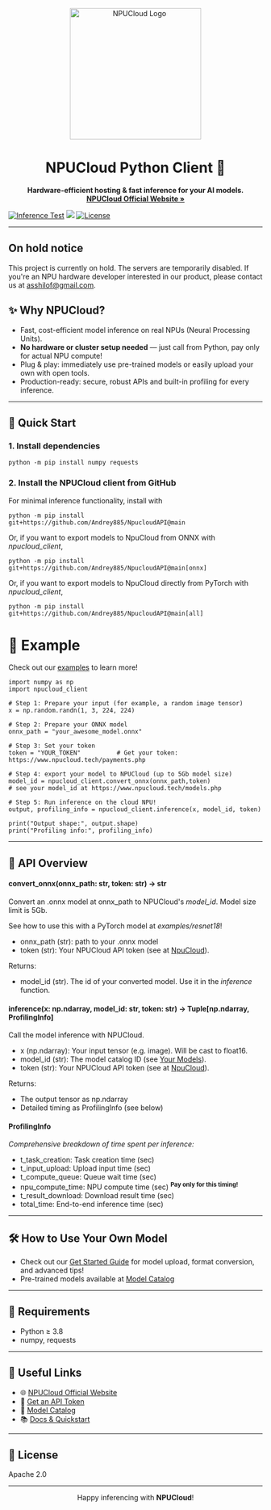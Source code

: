 <p align="center">
  <img src="https://www.npucloud.tech/img/logo.png" alt="NPUCloud Logo" width="260"/>
</p>

<h1 align="center">NPUCloud Python Client 🚀</h1>

<p align="center">
  <b>Hardware-efficient hosting & fast inference for your AI models.</b><br>
  <a href="https://www.npucloud.tech/"><strong>NPUCloud Official Website »</strong></a>
</p>


<p align="center">

  [![Inference Test](https://github.com/Andrey885/NpucloudAPI/actions/workflows/inference-test.yml/badge.svg)](https://github.com/Andrey885/NpucloudAPI/actions/workflows/inference-test.yml)
  <a href="https://www.npucloud.tech/"><img src="https://img.shields.io/badge/powered%20by-NPUCloud-orange?logo=thunder"></a>
  <a href="https://github.com/Andrey885/NpucloudAPI/blob/main/LICENSE"><img src="https://img.shields.io/badge/License-Apache--2.0-green.svg" alt="License"></a>
</p>

---
## On hold notice
This project is currently on hold. The servers are temporarily disabled. If you're an NPU hardware developer interested in our product, please contact us at asshilof@gmail.com.

## ✨ Why NPUCloud?

- Fast, cost-efficient model inference on real NPUs (Neural Processing Units).
- <b>No hardware or cluster setup needed</b> &mdash; just call from Python, pay only for actual NPU compute!
- Plug & play: immediately use pre-trained models or easily upload your own with open tools.
- Production-ready: secure, robust APIs and built-in profiling for every inference.

---

## 🚀 Quick Start

### 1. Install dependencies
```
python -m pip install numpy requests
```
### 2. Install the NPUCloud client from GitHub
For minimal inference functionality, install with
```
python -m pip install git+https://github.com/Andrey885/NpucloudAPI@main
```
Or, if you want to export models to NpuCloud from ONNX with _npucloud_client_,
```
python -m pip install git+https://github.com/Andrey885/NpucloudAPI@main[onnx]
```
Or, if you want to export models to NpuCloud directly from PyTorch with _npucloud_client_,
```
python -m pip install git+https://github.com/Andrey885/NpucloudAPI@main[all]
```

# 📖 Example
Check out our <a href=https://github.com/Andrey885/NpucloudAPI/tree/main/examples> examples</a> to learn more!

```
import numpy as np
import npucloud_client

# Step 1: Prepare your input (for example, a random image tensor)
x = np.random.randn(1, 3, 224, 224)

# Step 2: Prepare your ONNX model
onnx_path = "your_awesome_model.onnx"

# Step 3: Set your token
token = "YOUR_TOKEN"          # Get your token: https://www.npucloud.tech/payments.php

# Step 4: export your model to NPUCloud (up to 5Gb model size)
model_id = npucloud_client.convert_onnx(onnx_path,token)
# see your model_id at https://www.npucloud.tech/models.php

# Step 5: Run inference on the cloud NPU!
output, profiling_info = npucloud_client.inference(x, model_id, token)

print("Output shape:", output.shape)
print("Profiling info:", profiling_info)
```
---

## 🧩 API Overview
#### convert_onnx(onnx_path: str, token: str) -> str
Convert an .onnx model at onnx_path to NPUCloud's _model_id_. Model size limit is 5Gb.

See how to use this with a PyTorch model at _examples/resnet18_!

- onnx_path (str): path to your .onnx model
- token (str): Your NPUCloud API token (see at [NpuCloud](https://www.npucloud.tech/payments.php)).

Returns:
- model_id (str). The id of your converted model. Use it in the _inference_ function.

#### inference(x: np.ndarray, model_id: str, token: str) -> Tuple[np.ndarray, ProfilingInfo]
Call the model inference with NPUCloud.

- x (np.ndarray): Your input tensor (e.g. image). Will be cast to float16.
- model_id (str): The model catalog ID (see [Your Models](https://www.npucloud.tech/models.php)).
- token (str): Your NPUCloud API token (see at [NpuCloud](https://www.npucloud.tech/payments.php)).

Returns:  
- The output tensor as np.ndarray
- Detailed timing as ProfilingInfo (see below)

#### ProfilingInfo  
_Comprehensive breakdown of time spent per inference:_

- t_task_creation: Task creation time (sec)
- t_input_upload: Upload input time (sec)
- t_compute_queue: Queue wait time (sec)
- npu_compute_time: NPU compute time (sec) <sup><strong>Pay only for this timing!</strong></sup>
- t_result_download: Download result time (sec)
- total_time: End-to-end inference time (sec)

---

## 🛠️ How to Use Your Own Model

- Check out our [Get Started Guide](https://www.npucloud.tech/docs/get_started.php) for model upload, format conversion, and advanced tips!
- Pre-trained models available at [Model Catalog](https://www.npucloud.tech/docs/pretrained_models.php)

---

## 🤝 Requirements

- Python ≥ 3.8
- numpy, requests

---

## 🔗 Useful Links

- 🌐 [NPUCloud Official Website](https://www.npucloud.tech/dashboard.php)
- 📖 [Get an API Token](https://www.npucloud.tech/payments.php)
- 🤖 [Model Catalog](https://www.npucloud.tech/docs/pretrained_models.php)
- 📚 [Docs & Quickstart](https://www.npucloud.tech/docs/get_started.php)

---

## 📜 License

Apache 2.0

---

<p align="center">
Happy inferencing with <b>NPUCloud</b>!<br>
</p>

